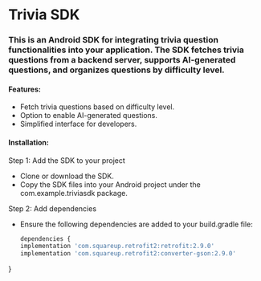 # Trivia SDK


### This is an Android SDK for integrating trivia question functionalities into your application. The SDK fetches trivia questions from a backend server, supports AI-generated questions, and organizes questions by difficulty level.

#### Features:


  - Fetch trivia questions based on difficulty level.
  - Option to enable AI-generated questions.
  - Simplified interface for developers.


#### Installation:


Step 1: Add the SDK to your project


  - Clone or download the SDK.
  - Copy the SDK files into your Android project under the com.example.triviasdk package.


Step 2: Add dependencies


  - Ensure the following dependencies are added to your build.gradle file:
    ```python
    dependencies {
    implementation 'com.squareup.retrofit2:retrofit:2.9.0'
    implementation 'com.squareup.retrofit2:converter-gson:2.9.0'
}
```


